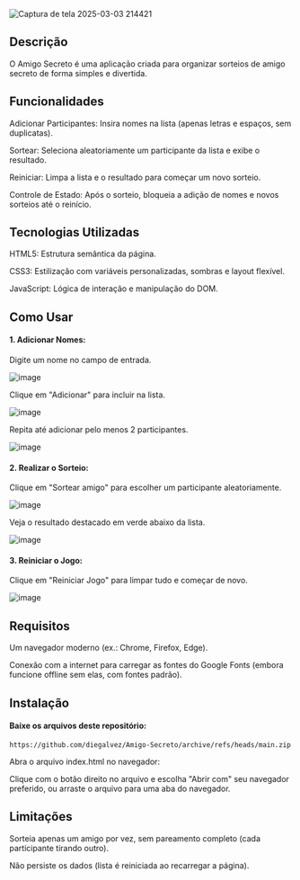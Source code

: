 ![Captura de tela 2025-03-03 214421](https://github.com/user-attachments/assets/44b2a103-e71f-4761-a8f1-da743988a775)

<h2>Descrição</h2>

O Amigo Secreto é uma aplicação criada para organizar sorteios de amigo secreto de forma simples e divertida. 

<h2>Funcionalidades</h2>

Adicionar Participantes: Insira nomes na lista (apenas letras e espaços, sem duplicatas).


Sortear: Seleciona aleatoriamente um participante da lista e exibe o resultado.


Reiniciar: Limpa a lista e o resultado para começar um novo sorteio.


Controle de Estado: Após o sorteio, bloqueia a adição de nomes e novos sorteios até o reinício.


<h2>Tecnologias Utilizadas</h2>

HTML5: Estrutura semântica da página.

CSS3: Estilização com variáveis personalizadas, sombras e layout flexível.

JavaScript: Lógica de interação e manipulação do DOM.

<h2>Como Usar</h2>
<h4>1. Adicionar Nomes:</h4>

  Digite um nome no campo de entrada.
  
  ![image](https://github.com/user-attachments/assets/7e24f5cf-7315-4770-b192-2ce190da7459)

  Clique em "Adicionar" para incluir na lista.
 
  ![image](https://github.com/user-attachments/assets/fe1c3940-5a0b-44d1-a48e-8d6726e51d2c)

  Repita até adicionar pelo menos 2 participantes.

  ![image](https://github.com/user-attachments/assets/5655dd8b-6126-47fd-8d9e-bd76be63fa36)


<h4>2. Realizar o Sorteio:</h4>

Clique em "Sortear amigo" para escolher um participante aleatoriamente.

![image](https://github.com/user-attachments/assets/1af80217-de50-4453-984b-f6a042b98026)

Veja o resultado destacado em verde abaixo da lista.

![image](https://github.com/user-attachments/assets/9f48a218-7df0-413a-997e-e9eb87341957)

<h4>3. Reiniciar o Jogo:</h4>

Clique em "Reiniciar Jogo" para limpar tudo e começar de novo.

![image](https://github.com/user-attachments/assets/44ba83fc-2c4c-426e-8c08-84cce8dd59e8)


<h2>Requisitos</h2>

Um navegador moderno (ex.: Chrome, Firefox, Edge).

Conexão com a internet para carregar as fontes do Google Fonts (embora funcione offline sem elas, com fontes padrão).

<h2>Instalação</h2>

<h4>Baixe os arquivos deste repositório:</h4>

    https://github.com/diegalvez/Amigo-Secreto/archive/refs/heads/main.zip

Abra o arquivo index.html no navegador:

Clique com o botão direito no arquivo e escolha "Abrir com" seu navegador preferido, ou arraste o arquivo para uma aba do navegador.

<h2>Limitações</h2>

Sorteia apenas um amigo por vez, sem pareamento completo (cada participante tirando outro).

Não persiste os dados (lista é reiniciada ao recarregar a página).

